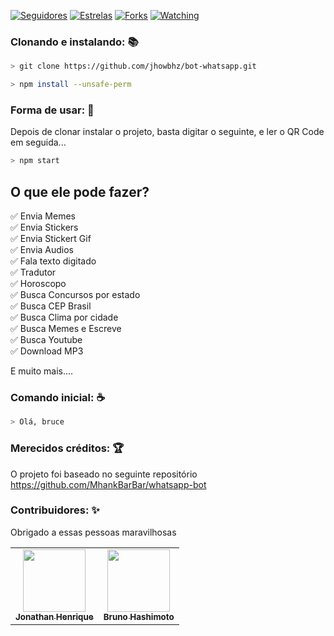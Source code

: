 
<p align="left">
<a href="https://github.com/jhowbhz/followers"><img title="Seguidores" src="https://img.shields.io/github/followers/jhowbhz?color=blue&style=flat-square"></a>
<a href="https://github.com/jhowbhz/bot-whatsapp/stargazers/"><img title="Estrelas" src="https://img.shields.io/github/stars/jhowbhz/bot-whatsapp?color=green&style=flat-square"></a>
<a href="https://github.com/jhowbhz/bot-whatsapp/network/members"><img title="Forks" src="https://img.shields.io/github/forks/jhowbhz/bot-whatsapp?color=green&style=flat-square"></a>
<a href="https://github.com/jhowbhz/bot-whatsapp/watchers"><img title="Watching" src="https://img.shields.io/github/watchers/jhowbhz/bot-whatsapp?label=Watchers&color=green&style=flat-square"></a>
</p>

### Clonando e instalando: 📚

```bash
> git clone https://github.com/jhowbhz/bot-whatsapp.git
```

```bash
> npm install --unsafe-perm
```

### Forma de usar: 💫
Depois de clonar instalar o projeto, basta digitar o seguinte, e ler o QR Code em seguida... 

```bash
> npm start
```

## O que ele pode fazer?
✅ Envia Memes<br />
✅ Envia Stickers<br />
✅ Envia Stickert Gif<br />
✅ Envia Audios<br />
✅ Fala texto digitado<br />
✅ Tradutor<br />
✅ Horoscopo <br />
✅ Busca Concursos por estado <br />
✅ Busca CEP Brasil<br />
✅ Busca Clima por cidade<br />
✅ Busca Memes e Escreve<br />
✅ Busca Youtube<br />
✅ Download MP3<br />

E muito mais....

### Comando inicial: ☕

```bash
> Olá, bruce
```
### Merecidos créditos: 🏆

O projeto foi baseado no seguinte repositório https://github.com/MhankBarBar/whatsapp-bot

### Contribuidores: ✨

Obrigado a essas pessoas maravilhosas
<table>
  <tr>
    <td align="center"><a href="https://github.com/jhowbhz"><img src="https://avatars.githubusercontent.com/u/31408451?v=4?s=100" width="100px;" alt=""/><br /><sub><b>Jonathan Henrique</b></sub></a><br />
    </td>
    <td align="center"><a href="https://github.com/bruno-hashimoto"><img src="https://avatars.githubusercontent.com/u/15908424?v=4?s=100" width="100px;" alt=""/><br /><sub><b>Bruno Hashimoto</b></sub></a><br />
    </td>
  </tr>
</table>

